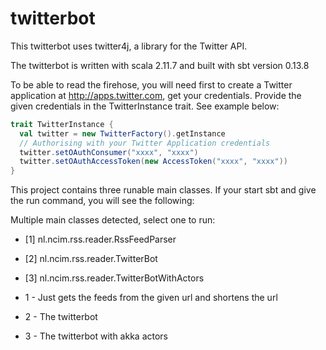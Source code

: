 # twitterbot


This twitterbot uses twitter4j, a library for the Twitter API.

The twitterbot is written with scala 2.11.7 and built with sbt version 0.13.8

To be able to read the firehose, you will need first to create a Twitter application at http://apps.twitter.com, get your credentials.
Provide the given credentials in the TwitterInstance trait. See example below:

```scala
trait TwitterInstance {
  val twitter = new TwitterFactory().getInstance
  // Authorising with your Twitter Application credentials
  twitter.setOAuthConsumer("xxxx", "xxxx")
  twitter.setOAuthAccessToken(new AccessToken("xxxx", "xxxx"))
}
```

This project contains three runable main classes. If your start sbt and give the run command, you will see the following:

Multiple main classes detected, select one to run:

 * [1] nl.ncim.rss.reader.RssFeedParser
 * [2] nl.ncim.rss.reader.TwitterBot
 * [3] nl.ncim.rss.reader.TwitterBotWithActors
 
 * 1 - Just gets the feeds from the given url and shortens the url
 * 2 - The twitterbot
 * 3 - The twitterbot with akka actors